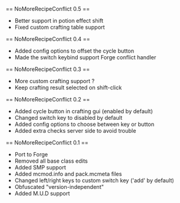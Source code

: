 == NoMoreRecipeConflict 0.5 ==
* Better support in potion effect shift
* Fixed custom crafting table support

== NoMoreRecipeConflict 0.4 ==
* Added config options to offset the cycle button
* Made the switch keybind support Forge conflict handler

== NoMoreRecipeConflict 0.3 ==
* More custom crafting support ?
* Keep crafting result selected on shift-click

== NoMoreRecipeConflict 0.2 ==
* Added cycle button in crafting gui (enabled by default)
* Changed switch key to disabled by default
* Added config options to choose between key or button
* Added extra checks server side to avoid trouble

== NoMoreRecipeConflict 0.1 ==
* Port to Forge
* Removed all base class edits
* Added SMP support
* Added mcmod.info and pack.mcmeta files
* Changed left/right keys to custom switch key ('add' by default)
* Obfuscated "version-independent"
* Added M.U.D support